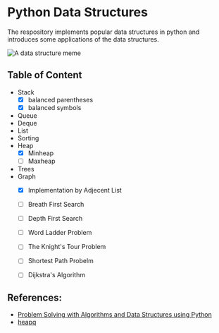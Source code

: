 # Python Data Structures
The respository implements popular data structures in python and introduces some applications of the data structures.

![A data structure meme](http://www.cs.toronto.edu/~ylzhang/csc263/memes/dz-2.png)

## Table of Content
- Stack
  - [x] balanced parentheses
  - [x] balanced symbols
- Queue
- Deque
- List
- Sorting
- Heap
  - [x] Minheap
  - [ ] Maxheap
- Trees
- Graph
  - [x] Implementation by Adjecent List
  - [ ] Breath First Search
  - [ ] Depth First Search
  - [ ] Word Ladder Problem
  - [ ] The Knight's Tour Problem
  - [ ] Shortest Path Probelm
  - [ ] Dijkstra's Algorithm


## References:
- [Problem Solving with Algorithms and Data Structures using Python](http://interactivepython.org/courselib/static/pythonds/index.html)
- [heapq](https://docs.python.org/2/library/heapq.html)

